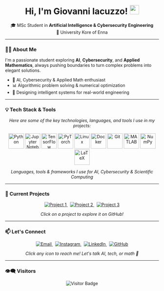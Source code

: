 <h1 align="center">
  Hi, I'm Giovanni Iacuzzo! 
  <img src="https://media.giphy.com/media/hvRJCLFzcasrR4ia7z/giphy.gif" width="30"/>
</h1>

<p align="center">
  🎓 MSc Student in <b>Artificial Intelligence & Cybersecurity Engineering</b><br/>
  📍 University Kore of Enna
</p>

---

### 👨‍💻 About Me
I'm a passionate student exploring **AI**, **Cybersecurity**, and **Applied Mathematics**, always pushing boundaries to turn complex problems into elegant solutions.  

- 🔬 AI, Cybersecurity & Applied Math enthusiast  
- 📊 Algorithmic problem solving & numerical optimization  
- 🧠 Designing intelligent systems for real-world engineering  

---

### 💡 Tech Stack & Tools

<p align="center">
  <em>Here are some of the key technologies, languages, and tools I use in my projects:</em><br/><br/>
  <!-- Linguaggi e librerie AI / ML -->
  <img src="https://cdn.jsdelivr.net/gh/devicons/devicon/icons/python/python-original.svg" width="50" title="Python" /> 
  <img src="https://cdn.jsdelivr.net/gh/devicons/devicon/icons/jupyter/jupyter-original.svg" width="50" title="Jupyter Notebook" /> 
  <img src="https://cdn.jsdelivr.net/gh/devicons/devicon/icons/tensorflow/tensorflow-original.svg" width="50" title="TensorFlow" />
  <img src="https://cdn.jsdelivr.net/gh/devicons/devicon/icons/pytorch/pytorch-original.svg" width="50" title="PyTorch" />

  <!-- Cybersecurity / Network -->
  <img src="https://cdn.jsdelivr.net/gh/devicons/devicon/icons/linux/linux-original.svg" width="50" title="Linux" />
  <img src="https://cdn.jsdelivr.net/gh/devicons/devicon/icons/docker/docker-original.svg" width="50" title="Docker" />
  <img src="https://cdn.jsdelivr.net/gh/devicons/devicon/icons/git/git-original.svg" width="50" title="Git" />


  <!-- Matematica / Scienza Computazionale -->
  <img src="https://cdn.jsdelivr.net/gh/devicons/devicon/icons/matlab/matlab-original.svg" width="50" title="MATLAB" />
  <img src="https://cdn.jsdelivr.net/gh/devicons/devicon/icons/numpy/numpy-original.svg" width="50" title="NumPy" />
  <img src="https://cdn.jsdelivr.net/gh/devicons/devicon/icons/latex/latex-original.svg" width="50" title="LaTeX" />
</p>

<p align="center">
  <em>Languages, tools & frameworks I use for AI, Cybersecurity & Scientific Computing</em>
</p>

---

### 🚀 Current Projects

<p align="center">
  <a href="https://github.com/GiovanniIacuzzo/water-4.0" target="_blank">
    <img src="https://img.shields.io/badge/Project1-AI_Optimization-blue?style=for-the-badge" alt="Project 1" />
  </a>
  &nbsp;
  <a href="https://github.com/GiovanniIacuzzo/Project2" target="_blank">
    <img src="https://img.shields.io/badge/Project2-Secure_Computation-red?style=for-the-badge" alt="Project 2" />
  </a>
  &nbsp;
  <a href="https://github.com/GiovanniIacuzzo/Optimization-Image-Registration" target="_blank">
    <img src="https://img.shields.io/badge/Project3-Mathematical_Models-orange?style=for-the-badge" alt="Project 3" />
  </a>
</p>

<p align="center">
  <em>Click on a project to explore it on GitHub!</em>
</p>

---

### 📫 Let's Connect

<p align="center">
  <a href="mailto:giovanni.iacuzzo@unikorestudent.it" target="_blank">
    <img src="https://img.shields.io/badge/Email-Giovanni%20Iacuzzo-D14836?style=for-the-badge&logo=gmail&logoColor=white" alt="Email" />
  </a>
  &nbsp;
  <a href="https://www.instagram.com/giovanni_iacuzzo_02/" target="_blank">
    <img src="https://img.shields.io/badge/Instagram-@giovanni__iacuzzo__02-E4405F?style=for-the-badge&logo=instagram&logoColor=white" alt="Instagram" />
  </a>
  &nbsp;
  <a href="https://www.linkedin.com/in/giovanni-iacuzzo/" target="_blank">
    <img src="https://img.shields.io/badge/LinkedIn-Giovanni%20Iacuzzo-0A66C2?style=for-the-badge&logo=linkedin&logoColor=white" alt="LinkedIn" />
  </a>
  &nbsp;
  <a href="https://github.com/GiovanniIacuzzo" target="_blank">
    <img src="https://img.shields.io/badge/GitHub-Giovanni%20Iacuzzo-181717?style=for-the-badge&logo=github&logoColor=white" alt="GitHub" />
  </a>
</p>

<p align="center">
  <em>Click any icon to reach me! Let's talk AI, tech, or math 🚀</em>
</p>

---

### 👁‍🗨 Visitors

<p align="center">
  <img src="https://visitor-badge.laobi.icu/badge?page_id=GiovanniIacuzzo.GiovanniIacuzzo" alt="Visitor Badge"/>
</p>
